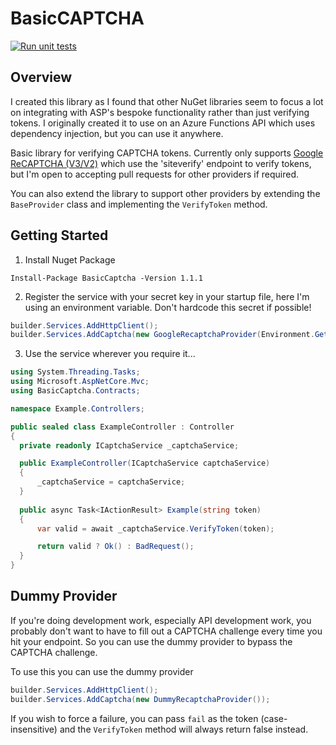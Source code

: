 # BasicCAPTCHA

[![Run unit tests](https://github.com/benbristow/basiccaptcha/actions/workflows/unit-tests.yml/badge.svg)](https://github.com/benbristow/basiccaptcha/actions/workflows/unit-tests.yml)

## Overview

I created this library as I found that other NuGet libraries seem to focus a lot on integrating with ASP's bespoke
functionality rather than just verifying tokens. I originally created it to use on an Azure Functions API which uses
dependency injection, but you can use it anywhere.

Basic library for verifying CAPTCHA tokens. Currently only
supports [Google ReCAPTCHA (V3/V2)](https://developers.google.com/recaptcha/docs/verify) which use the 'siteverify'
endpoint to verify tokens, but I'm open to accepting pull requests for other providers if required.

You can also extend the library to support other providers by extending the `BaseProvider` class and implementing the `VerifyToken` method.

## Getting Started

1. Install Nuget Package

```
Install-Package BasicCaptcha -Version 1.1.1
```

2. Register the service with your secret key in your startup file, here I'm using an environment variable. Don't
   hardcode this secret if possible!

```csharp
builder.Services.AddHttpClient();  
builder.Services.AddCaptcha(new GoogleRecaptchaProvider(Environment.GetEnvironmentVariable("GOOGLE_RECAPTCHA_SECRET")));  
```

3. Use the service wherever you require it...

```cs
using System.Threading.Tasks;
using Microsoft.AspNetCore.Mvc;
using BasicCaptcha.Contracts;

namespace Example.Controllers;

public sealed class ExampleController : Controller
{  
  private readonly ICaptchaService _captchaService;  

  public ExampleController(ICaptchaService captchaService)  
  {  
      _captchaService = captchaService;  
  }  
    
  public async Task<IActionResult> Example(string token)  
  {  
      var valid = await _captchaService.VerifyToken(token);

      return valid ? Ok() : BadRequest();  
  }  
}  
```

## Dummy Provider

If you're doing development work, especially API development work, you probably don't want to
have to fill out a CAPTCHA challenge every time you hit your endpoint. So you can use the dummy provider
to bypass the CAPTCHA challenge.

To use this you can use the dummy provider

```csharp
builder.Services.AddHttpClient();  
builder.Services.AddCaptcha(new DummyRecaptchaProvider());  
```

If you wish to force a failure, you can pass `fail` as the token (case-insensitive) and the `VerifyToken` method will
always
return false instead.
